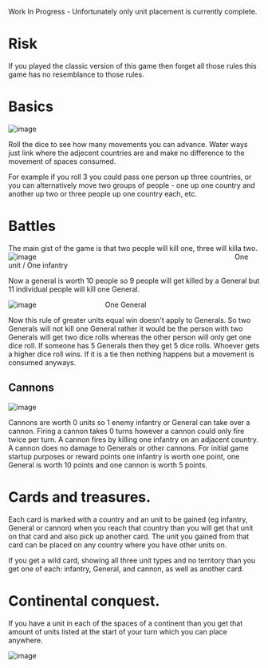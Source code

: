Work In Progress - Unfortunately only unit placement is currently complete.
# Risk


If you played the classic version of this game then forget all those rules this game has no resemblance to those rules.

# Basics
![image](https://user-images.githubusercontent.com/5521110/204102056-403e519b-bc14-4f45-8e49-a82d5446fb0b.png)

Roll the dice to see how many movements you can advance. Water ways just link where the adjecent countries are and make no difference to the movement of spaces consumed.

For example if you roll 3 you could pass one person up three countries, or you can alternatively move two groups of people - one up one country and another up two or three people up one country each, etc.

# Battles
The main gist of the game is that two people will kill one, three will killa two. 
![image](https://user-images.githubusercontent.com/5521110/204102153-71f96483-5238-4f10-a36f-ea7f3b773bf4.png)
&nbsp;&nbsp;&nbsp;&nbsp;&nbsp;&nbsp;&nbsp;&nbsp;&nbsp;&nbsp;&nbsp;&nbsp;&nbsp;&nbsp;&nbsp;&nbsp;&nbsp;&nbsp;&nbsp;&nbsp;&nbsp;&nbsp;&nbsp;&nbsp;&nbsp;&nbsp;&nbsp;&nbsp;&nbsp;&nbsp;&nbsp;&nbsp;&nbsp;&nbsp;&nbsp;&nbsp;&nbsp;&nbsp;&nbsp;&nbsp;&nbsp;&nbsp;&nbsp;&nbsp;&nbsp;&nbsp;&nbsp;&nbsp;&nbsp;&nbsp;&nbsp;&nbsp;&nbsp;&nbsp;&nbsp;&nbsp;&nbsp;&nbsp;&nbsp;&nbsp;&nbsp;&nbsp;&nbsp;&nbsp;&nbsp;&nbsp;&nbsp;&nbsp;&nbsp;&nbsp;&nbsp;&nbsp;&nbsp;&nbsp;&nbsp;&nbsp;&nbsp;&nbsp;&nbsp;&nbsp;&nbsp;&nbsp;&nbsp;&nbsp;&nbsp;&nbsp;&nbsp;&nbsp;&nbsp;&nbsp;&nbsp;&nbsp;&nbsp;&nbsp;&nbsp;&nbsp;&nbsp;&nbsp;&nbsp;&nbsp;One unit / One infantry



Now a general is worth 10 people so 9 people will get killed by a General but 11 individual people will kill one General. 

![image](https://user-images.githubusercontent.com/5521110/204102284-d3a2f84d-7cd4-41cd-800c-4a4abe57aa75.png)
&nbsp;&nbsp;&nbsp;&nbsp;&nbsp;&nbsp;&nbsp;&nbsp;&nbsp;&nbsp;&nbsp;&nbsp;&nbsp;&nbsp;&nbsp;&nbsp;&nbsp;&nbsp;&nbsp;&nbsp;&nbsp;&nbsp;&nbsp;&nbsp;&nbsp;&nbsp;&nbsp;&nbsp;&nbsp;&nbsp;&nbsp;&nbsp;&nbsp;&nbsp;One General

Now this rule of greater units equal win doesn't apply to Generals. So two Generals will not kill one General rather it would be the person with two Generals will get two dice rolls whereas the other person will only get one dice roll. If someone has 5 Generals then they get 5 dice rolls. 
Whoever gets a higher dice roll wins. If it is a tie then nothing happens but a movement is consumed anyways. 

## Cannons

![image](https://user-images.githubusercontent.com/5521110/204102417-b7763c7a-4fd8-46ed-a3f8-28c45c3f9798.png)

Cannons are worth 0 units so 1 enemy infantry or General can take over a cannon.
Firing a cannon takes 0 turns however a cannon could only fire twice per turn. 
A cannon fires by killing one infantry on an adjacent country.
A cannon does no damage to Generals or other cannons. For initial game startup purposes or reward points one infantry is worth one point, one General is worth 10 points and one cannon is worth 5 points.


# Cards and treasures.

Each card is marked with a country and an unit to be gained (eg infantry, General or cannon) when you reach that country than you will get that unit on that card and also pick up another card. The unit you gained from that card can be placed on any country where you have other units on.

If you get a wild card, showing all three unit types and no territory than you get one of each: infantry, General, and cannon, as well as another card. 

# Continental conquest.
If you have a unit in each of the spaces of a continent than you get that amount of units listed at the start of your turn which you can place anywhere.

![image](https://user-images.githubusercontent.com/5521110/204102573-5a907c27-ddff-4606-93c8-29f5eefe8ce2.png)
